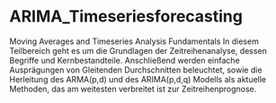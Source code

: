 # ARIMA_Timeseriesforecasting
Moving Averages and Timeseries Analysis Fundamentals
In diesem Teilbereich geht es um die Grundlagen der Zeitreihenanalyse, dessen Begriffe und Kernbestandteile. Anschließend werden einfache Ausprägungen von Gleitenden Durchschnitten beleuchtet, sowie die Herleitung des ARMA(p,d) und des ARIMA(p,d,q) Modells als aktuelle Methoden, das am weitesten verbreitet ist zur Zeitreihenprognose.
